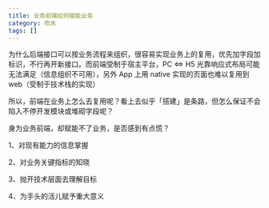 ```yaml
---
title: 业务前端如何赋能业务
category: 吹水
tags: []
---
```


为什么后端接口可以按业务流程来组织，很容易实现业务上的复用，优先加字段加标识，不行再开新接口。而前端受制于宿主平台，PC <=> H5 光靠响应式布局可能无法满足（信息组织不可用），另外 App 上用 native 实现的页面也难以复用到 web（受制于技术栈的实现）

所以，前端在业务上怎么去复用呢？看上去似乎「搭建」是条路，但怎么保证不会陷入不停开发模块或堆砌字段呢？

身为业务前端，却赋能不了业务，是否感到有点慌？

<!-- more -->

1、对现有能力的信息掌握



2、对业务关键指标的知晓



3、抛开技术层面去理解目标



4、为手头的活儿赋予重大意义

